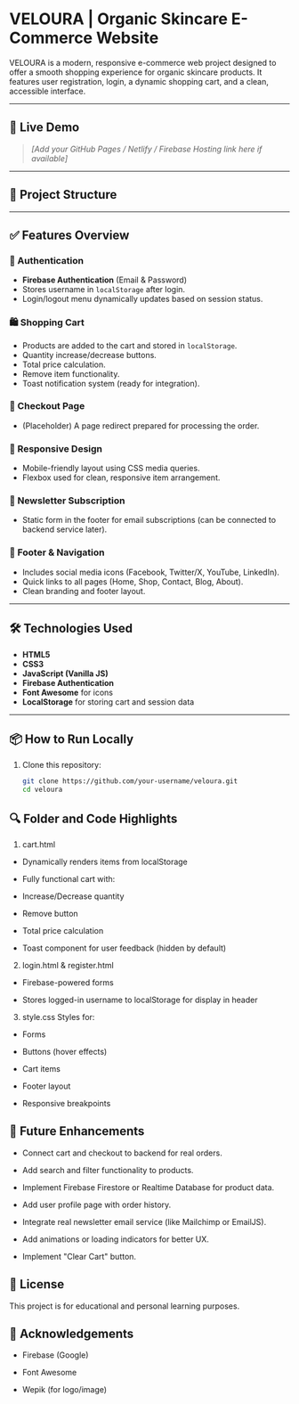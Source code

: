# VELOURA | Organic Skincare E-Commerce Website

VELOURA is a modern, responsive e-commerce web project designed to offer a smooth shopping experience for organic skincare products. It features user registration, login, a dynamic shopping cart, and a clean, accessible interface.

---

## 🔗 Live Demo

> _[Add your GitHub Pages / Netlify / Firebase Hosting link here if available]_

---

## 📂 Project Structure

---

## ✅ Features Overview

### 🔐 Authentication

- **Firebase Authentication** (Email & Password)
- Stores username in `localStorage` after login.
- Login/logout menu dynamically updates based on session status.

### 🛍️ Shopping Cart

- Products are added to the cart and stored in `localStorage`.
- Quantity increase/decrease buttons.
- Total price calculation.
- Remove item functionality.
- Toast notification system (ready for integration).

### 🧾 Checkout Page

- (Placeholder) A page redirect prepared for processing the order.

### 📱 Responsive Design

- Mobile-friendly layout using CSS media queries.
- Flexbox used for clean, responsive item arrangement.

### 📧 Newsletter Subscription

- Static form in the footer for email subscriptions (can be connected to backend service later).

### 🔗 Footer & Navigation

- Includes social media icons (Facebook, Twitter/X, YouTube, LinkedIn).
- Quick links to all pages (Home, Shop, Contact, Blog, About).
- Clean branding and footer layout.

---

## 🛠️ Technologies Used

- **HTML5**
- **CSS3**
- **JavaScript (Vanilla JS)**
- **Firebase Authentication**
- **Font Awesome** for icons
- **LocalStorage** for storing cart and session data

---

## 📦 How to Run Locally

1. Clone this repository:
   ```bash
   git clone https://github.com/your-username/veloura.git
   cd veloura

## 🔍 Folder and Code Highlights
1. cart.html
- Dynamically renders items from localStorage

- Fully functional cart with:

- Increase/Decrease quantity

- Remove button

- Total price calculation

- Toast component for user feedback (hidden by default)

2. login.html & register.html
- Firebase-powered forms

- Stores logged-in username to localStorage for display in header

3. style.css
Styles for:

- Forms

- Buttons (hover effects)

- Cart items

- Footer layout

- Responsive breakpoints

## 🧪 Future Enhancements
- Connect cart and checkout to backend for real orders.

- Add search and filter functionality to products.

- Implement Firebase Firestore or Realtime Database for product data.

- Add user profile page with order history.

- Integrate real newsletter email service (like Mailchimp or EmailJS).

- Add animations or loading indicators for better UX.

- Implement "Clear Cart" button.

## 📄 License
This project is for educational and personal learning purposes.

## 🙌 Acknowledgements
- Firebase (Google)

- Font Awesome

- Wepik (for logo/image)
